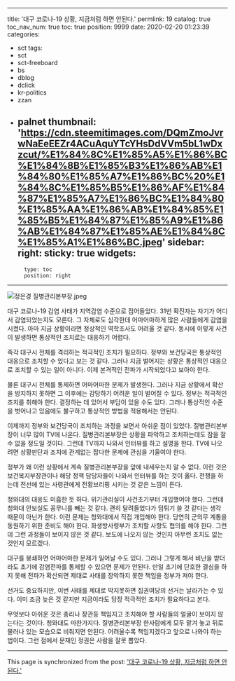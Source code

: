 
---
title: '대구 코로나-19 상황, 지금처럼 하면 안된다.'
permlink: 19
catalog: true
toc_nav_num: true
toc: true
position: 9999
date: 2020-02-20 01:23:39
categories:
- sct
tags:
- sct
- sct-freeboard
- bs
- dblog
- dclick
- kr-politics
- zzan
- palnet
thumbnail: 'https://cdn.steemitimages.com/DQmZmoJvrwNaEeEEZr4ACuAquYTcYHsDdVVm5bL1wDxzcut/%E1%84%8C%E1%85%A5%E1%86%BC%E1%84%8B%E1%85%B3%E1%86%AB%E1%84%80%E1%85%A7%E1%86%BC%20%E1%84%8C%E1%85%B5%E1%86%AF%E1%84%87%E1%85%A7%E1%86%BC%E1%84%80%E1%85%AA%E1%86%AB%E1%84%85%E1%85%B5%E1%84%87%E1%85%A9%E1%86%AB%E1%84%87%E1%85%AE%E1%84%8C%E1%85%A1%E1%86%BC.jpeg'
sidebar:
    right:
        sticky: true
widgets:
    -
        type: toc
        position: right
---


![정은경 질병관리본부장.jpeg](https://cdn.steemitimages.com/DQmZmoJvrwNaEeEEZr4ACuAquYTcYHsDdVVm5bL1wDxzcut/%E1%84%8C%E1%85%A5%E1%86%BC%E1%84%8B%E1%85%B3%E1%86%AB%E1%84%80%E1%85%A7%E1%86%BC%20%E1%84%8C%E1%85%B5%E1%86%AF%E1%84%87%E1%85%A7%E1%86%BC%E1%84%80%E1%85%AA%E1%86%AB%E1%84%85%E1%85%B5%E1%84%87%E1%85%A9%E1%86%AB%E1%84%87%E1%85%AE%E1%84%8C%E1%85%A1%E1%86%BC.jpeg)

대구 코로나-19 감염 사태가 지역감염 수준으로 접어들었다. 31번 확진자는 자기가 어디서 감염되었는지도 모른다. 그 자체로도 심각한데 어마어마하게 많은 사람들에게 감염을 시켰다. 아마 지금 상황이라면 정상적인 역학조사도 어려울 것 같다. 동시에 이렇게 사건이 발생하면 통상적인 조치로는 대응하기 어렵다.

즉각 대구시 전체를 격리하는 적극적인 조치가 필요하다. 정부와 보건당국은 통상적인 대응으로 조치할 수 있다고 보는 것 같다. 그러나 지금 벌어지는 상황은 통상적인 대응으로 조치할 수 있는 일이 아니다. 이제 본격적인 전파가 시작되었다고 보아야 한다.

물론 대구시 전체를 통제하면 어마어마한 문제가 발생한다. 그러나 지금 상황에서 확산을 방지하지 못하면 그 이후에는 감당하기 어려운 일이 벌어질 수 있다. 정부는 적극적인 조치를 취해야 한다. 결정하는 데 있어서 부담이 있을 수도 있다. 그러나 통상적인 수준을 벗어나고 있음에도 불구하고 통상적인 방법을 적용해서는 안된다.

이제까지 정부와 보건당국이 조치하는 과정을 보면서 아쉬운 점이 있었다. 질병관리본부장이 너무 많이 TV에 나온다. 질병관리본부장은 상황을 파악하고 조치하는데도 잠을 잘 수 없을 정도일 것이다. 그런데 TV까지 나와서 인터뷰를 하고 설명을 한다. TV에 나오려면 상황판단과 조치에 관계없는 잡다한 문제에 관심을 기울여야 한다.

정부가 왜 이런 상황에서 계속 질병관리본부장을 앞에 내세우는지 알 수 없다. 이런 것은 보건복지부장관이나 해당 정책 담당자들이 나와서 인터뷰를 하는 것이 옳다. 전쟁을 하는데 전선에 있는 사령관에게 전황브리핑 시키는 것 같은 느낌이 든다.

청와대의 대응도 미흡한 듯 하다. 위기관리실이 사건초기부터 개입했어야 했다. 그런데 청와대 안보실도 꽁무니를 빼는 것 같다. 괜히 달려들었다가 덤튀기 쓸 것 같다는 생각 때문이 아닌가 한다. 이런 문제는 청와대에서 직접 개입해야 한다. 당연히 군의무 계통을 동원하기 위한 준비도 해야 한다. 화생방사령부가 조치할 사항도 협의를 해야 한다. 그런데 그런 과정들이 보이지 않은 것 같다. 보도에 나오지 않는 것인지 아무런 조치도 없는 것인지 모르겠다.

대구를 봉쇄하면 어마어마한 문제가 일어날 수도 있다. 그러나 그렇게 해서 비난을 받더라도 초기에 감염전파를 통제할 수 있으면 문제가 안된다. 만일 초기에 단호한 결심을 하지 못해 전파가 확산되면 제대로 사태를 장악하지 못한 책임을 정부가 져야 한다.

선거도 중요하지만, 이번 사태를 제대로 막지못하면 집권여당의 선거는 날라가는 수 있다. 이미 조금 늦은 것 같지만 지금이라도 당장 적극적인 조치가 필요하다고 본다.

무엇보다 아쉬운 것은 총리나 장관등 책임지고 조치해야 할 사람들의 얼굴이 보이지 않는다는 것이다. 청와대도 마찬가지다. 질병관리본부장 한사람에게 모두 맡겨 놓고 뒤로 물러나 있는 모습으로 비춰지면 안된다. 어려울수록 책임지겠다고 앞으로 나와야 하는 법이다. 그런 점에서 문재인 정권은 사람을 잘못 뽑았다.

- - -

This page is synchronized from the post: ['대구 코로나-19 상황, 지금처럼 하면 안된다.'](https://steemit.com/@oldstone/19)
